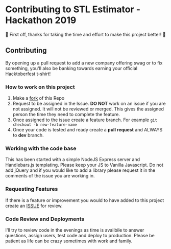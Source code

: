# Contributing to STL Estimator - Hackathon 2019
:tada: First off, thanks for taking the time and effort to make this project better! :tada:

## Contributing
By opening up a pull request to add a new company offering swag or to fix something, you'll also be banking towards earning your official Hacktoberfest t-shirt!

### How to work on this project
1. Make a [fork](https://github.com/3daddict/stl-estimator-nodejs/fork) of this Repo
2. Request to be assigned in the Issue. **DO NOT** work on an issue if you are not assigned. It will not be reviewed or merged. This gives the assigned person the time they need to complete the feature.
3. Once assigned to the issue create a feature branch. For example `git checkout -b new-feature-name`
4. Once your code is tested and ready create a **pull request** and ALWAYS to **dev** branch.

### Working with the code base
This has been started with a simple NodeJS Express server and Handlebars.js templating. Please keep your JS to Vanilla Javascript. Do not add jQuery and if you would like to add a library please request it in the comments of the issue you are working in.

### Requesting Features
If there is a feature or improvement you would to have added to this project create an [ISSUE](https://github.com/3daddict/stl-estimator-nodejs/issues) for review.

### Code Review and Deployments
I'll try to review code in the evenings as time is availbile to answer questions, assign users, test code and deploy to production. Please be patient as life can be crazy sometimes with work and family.